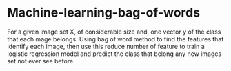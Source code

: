# Machine-learning-bag-of-words
For a given image set X, of considerable size and, one vector y of the class that each mage belongs. Using bag of word method to find the features that identify each image, then use this reduce number of feature to train a logistic regression model and predict the class that belong any new images set not ever see before.
